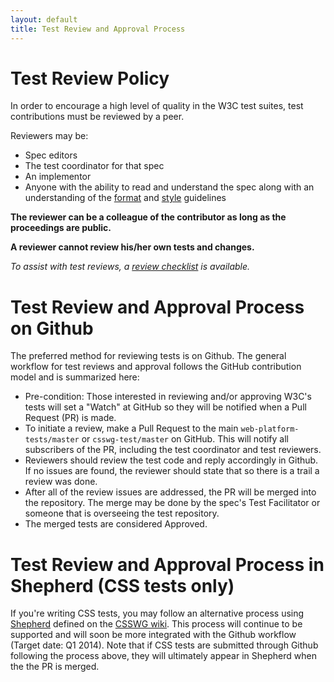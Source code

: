 ```yaml
---
layout: default
title: Test Review and Approval Process
---
```


<a name="review-policy">

# Test Review Policy

In order to encourage a high level of quality in the W3C test
suites, test contributions must be reviewed by a peer.

Reviewers may be:

- Spec editors
- The test coordinator for that spec
- An implementor
- Anyone with the ability to read and understand the spec along
with an understanding of the [format][format] and [style][style] guidelines 

**The reviewer can be a colleague of the contributor as long as the**
**proceedings are public.**

**A reviewer cannot review his/her own tests and changes.**

*To assist with test reviews, a [review checklist][review-checklist]*
*is available.*

<a name="github-process">

# Test Review and Approval Process on Github

The preferred method for reviewing tests is on Github. The general 
workflow for test reviews and approval follows the GitHub
contribution model and is summarized here: 

* Pre-condition: Those interested in reviewing and/or approving
W3C's tests will set a "Watch" at GitHub so they will be notified 
when a Pull Request (PR) is made.
* To initiate a review, make a Pull Request to the main 
```web-platform-tests/master``` or ```csswg-test/master``` on 
GitHub. This will notify all subscribers of the PR, including 
the test coordinator and test reviewers.
* Reviewers should review the test code and reply accordingly in 
Github. If no issues are found, the reviewer should state that so 
there is a trail a review was done. 
* After all of the review issues are addressed, the PR will be 
merged into the repository. The merge may be done by the spec's Test 
Facilitator or someone that is overseeing the test repository.
* The merged tests are considered Approved.

# Test Review and Approval Process in Shepherd (CSS tests only)

If you're writing CSS tests, you may follow an alternative process
using [Shepherd][shepherd] defined on the 
[CSSWG wiki][csswg-wiki-review]. This process will continue to be 
supported and will soon be more integrated with the Github workflow 
(Target date: Q1 2014). Note that if CSS tests are submitted through
Github following the process above, they will ultimately appear in 
Shepherd when the the PR is merged.


[format]: ./test-format-guidelines.html
[style]: ./test-style-guidelines.html
[review-checklist]: ./review-checklist.html
[shepherd]: http://test.csswg.org/shepherd
[csswg-wiki-review]: http://wiki.csswg.org/test/review-shepherd
